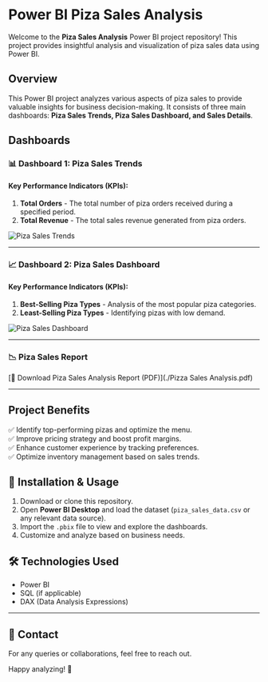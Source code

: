 # Power BI Piza Sales Analysis

Welcome to the **Piza Sales Analysis** Power BI project repository! This project provides insightful analysis and visualization of piza sales data using Power BI.

## Overview

This Power BI project analyzes various aspects of piza sales to provide valuable insights for business decision-making. It consists of three main dashboards: **Piza Sales Trends, Piza Sales Dashboard, and Sales Details**.

## Dashboards

### 📊 Dashboard 1: Piza Sales Trends
#### Key Performance Indicators (KPIs):
1. **Total Orders** - The total number of piza orders received during a specified period.
2. **Total Revenue** - The total sales revenue generated from piza orders.


![Piza Sales Trends](./piza_sales_trends.PNG)

---

### 📈 Dashboard 2: Piza Sales Dashboard
#### Key Performance Indicators (KPIs):
1. **Best-Selling Piza Types** - Analysis of the most popular piza categories.
2. **Least-Selling Piza Types** - Identifying pizas with low demand.


![Piza Sales Dashboard](./piza_sales.PNG)

---

### 📉 Piza Sales Report
[📄 Download Piza Sales Analysis Report (PDF)](./Pizza Sales Analysis.pdf)


---

## Project Benefits
✅ Identify top-performing pizas and optimize the menu.  
✅ Improve pricing strategy and boost profit margins.  
✅ Enhance customer experience by tracking preferences.  
✅ Optimize inventory management based on sales trends.  

## 🔧 Installation & Usage
1. Download or clone this repository.  
2. Open **Power BI Desktop** and load the dataset (`piza_sales_data.csv` or any relevant data source).  
3. Import the `.pbix` file to view and explore the dashboards.  
4. Customize and analyze based on business needs.  



## 🛠️ Technologies Used
- Power BI  
- SQL (if applicable)  
- DAX (Data Analysis Expressions)  

---

## 📧 Contact
For any queries or collaborations, feel free to reach out.

Happy analyzing! 🚀
